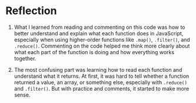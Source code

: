 # Reflection

1. What I learned from reading and commenting on this code was how to better understand and explain what each function does in JavaScript, especially when using higher-order functions like `.map()`, `.filter()`, and `.reduce()`. Commenting on the code helped me think more clearly about what each part of the function is doing and how everything works together.

2. The most confusing part was learning how to read each function and understand what it returns. At first, it was hard to tell whether a function returned a value, an array, or something else, especially with `.reduce()` and `.filter()`. But with practice and comments, it started to make more sense.

